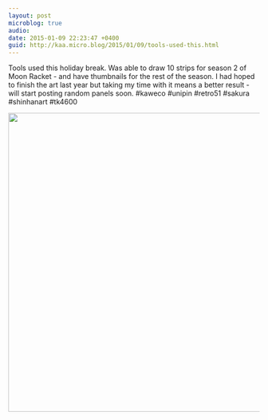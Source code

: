 ```yaml
---
layout: post
microblog: true
audio: 
date: 2015-01-09 22:23:47 +0400
guid: http://kaa.micro.blog/2015/01/09/tools-used-this.html
---
```

Tools used this holiday break. Was able to draw 10 strips for season 2 of Moon Racket - and have thumbnails for the rest of the season. I had hoped to finish the art last year but taking my time with it means a better result - will start posting random panels soon. #kaweco #unipin #retro51 #sakura #shinhanart #tk4600

<img src="https://micro.kaa.bz/uploads/2018/f93440ae88.jpg" width="600" height="600" />
